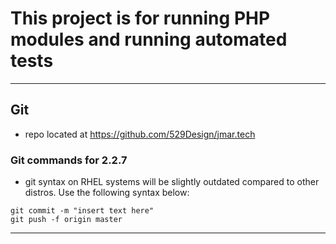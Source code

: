 # This project is for running PHP modules and running automated tests #

---

## Git ##
- repo located at https://github.com/529Design/jmar.tech

### Git commands for 2.2.7 ###
- git syntax on RHEL systems will be slightly outdated compared to other distros.  Use the following syntax below:

```
git commit -m "insert text here"
git push -f origin master
```

---

